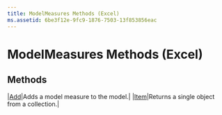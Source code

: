```yaml
---
title: ModelMeasures Methods (Excel)
ms.assetid: 6be3f12e-9fc9-1876-7503-13f853856eac
---
```



# ModelMeasures Methods (Excel)

## Methods



|[Add](modelmeasures-add-method-excel.md)|Adds a model measure to the model.|
|[Item](modelmeasures-item-method-excel.md)|Returns a single object from a collection.|

